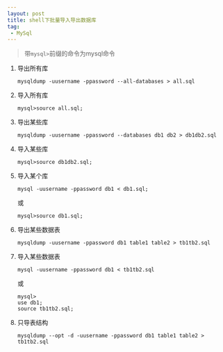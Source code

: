 ```yaml
---
layout: post
title: shell下批量导入导出数据库
tag:
 - MySql
---
```


> 带`mysql>`前缀的命令为mysql命令


1. 导出所有库

	`mysqldump -uusername -ppassword --all-databases > all.sql`

2. 导入所有库

	`mysql>source all.sql;`

3. 导出某些库

	`mysqldump -uusername -ppassword --databases db1 db2 > db1db2.sql`

4. 导入某些库

	`mysql>source db1db2.sql;`

5. 导入某个库

	```
	mysql -uusername -ppassword db1 < db1.sql;
	```
	或
	
	```
	mysql>source db1.sql;
	```
6. 导出某些数据表

	```
	mysqldump -uusername -ppassword db1 table1 table2 > tb1tb2.sql
	```

7. 导入某些数据表

	```
	mysql -uusername -ppassword db1 < tb1tb2.sql
	```
	或
	
	```
	mysql>
	use db1;
	source tb1tb2.sql;
	```
	
8. 只导表结构

	```
	mysqldump --opt -d -uusername -ppassword db1 table1 table2 > tb1tb2.sql
	```